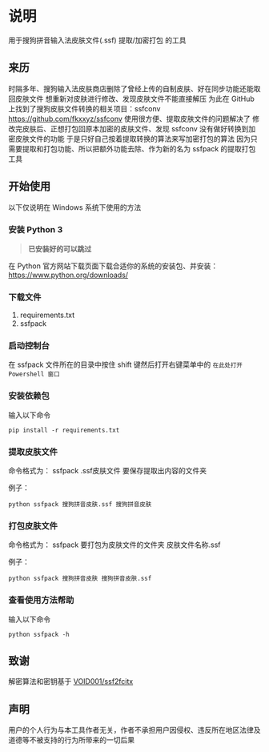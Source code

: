 # 说明

用于搜狗拼音输入法皮肤文件(.ssf) 提取/加密打包 的工具

## 来历

时隔多年、搜狗输入法皮肤商店删除了曾经上传的自制皮肤、好在同步功能还能取回皮肤文件
想重新对皮肤进行修改、发现皮肤文件不能直接解压
为此在 GitHub 上找到了搜狗皮肤文件转换的相关项目：ssfconv https://github.com/fkxxyz/ssfconv
使用很方便、提取皮肤文件的问题解决了
修改完皮肤后、正想打包回原本加密的皮肤文件、发现 ssfconv 没有做好转换到加密皮肤文件的功能
于是只好自己按着提取转换的算法来写加密打包的算法
因为只需要提取和打包功能、所以把额外功能去除、作为新的名为 ssfpack 的提取打包工具

## 开始使用

以下仅说明在 Windows 系统下使用的方法

### 安装 Python 3

> **已安装好的可以跳过**

在 Python 官方网站下载页面下载合适你的系统的安装包、并安装：
https://www.python.org/downloads/

### 下载文件

1. requirements.txt
2. ssfpack

### 启动控制台

在 ssfpack 文件所在的目录中按住 shift 键然后打开右键菜单中的 `在此处打开 Powershell 窗口`

### 安装依赖包

输入以下命令
```
pip install -r requirements.txt
```

### 提取皮肤文件

命令格式为：
ssfpack .ssf皮肤文件 要保存提取出内容的文件夹

例子：
```
python ssfpack 搜狗拼音皮肤.ssf 搜狗拼音皮肤
```

### 打包皮肤文件

命令格式为：
ssfpack 要打包为皮肤文件的文件夹 皮肤文件名称.ssf

例子：
```
python ssfpack 搜狗拼音皮肤 搜狗拼音皮肤.ssf
```

### 查看使用方法帮助

输入以下命令
```
python ssfpack -h
```

## 致谢

解密算法和密钥基于 [VOID001/ssf2fcitx](VOID001/ssf2fcitx)

## 声明

用户的个人行为与本工具作者无关，作者不承担用户因侵权、违反所在地区法律及道德等不被支持的行为所带来的一切后果